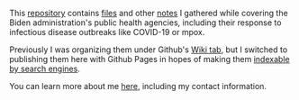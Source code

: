 This [repository](https://github.com/tinalexander/notes/tree/main) contains [files](https://github.com/tinalexander/notes-by-alexander-tin/tree/main/attachments) and other [notes](https://github.com/tinalexander/notes-by-alexander-tin/tree/main/docs) I gathered while covering the Biden administration's public health agencies, including their response to infectious disease outbreaks like COVID-19 or mpox. 

Previously I was organizing them under Github's [Wiki tab](https://github.com/tinalexander/notes/wiki/About-these-notes), but I switched to publishing them here with Github Pages in hopes of making them [indexable by search engines](https://docs.github.com/en/communities/documenting-your-project-with-wikis/about-wikis#:~:text=Note%3A%20Search,a%20public%20repository.).

You can learn more about me [here](https://github.com/tinalexander), including my contact information.
